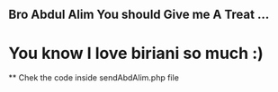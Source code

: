 ## Bro Abdul Alim You should Give me A Treat ...

# You know I love biriani so much :)

** Chek the code inside sendAbdAlim.php file